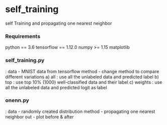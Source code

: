 # self_training
self Training and propagating one nearest neighbor

### Requirements
python == 3.6
tensorflow == 1.12.0
numpy >= 1.15
matplotlib


### self_training.py 
: data - MNIST data from tensorflow 
method - change method to compare different variations
a) all : use all the unlabeled data and predicted label
b) top : use top 10% (1000) well-classified data and their label
c) weights : use all the unlabeled data and predicted logit as label

### onenn.py
: data - randomly created distribution
method - propagating one nearest neighbor
out - plot before & after
